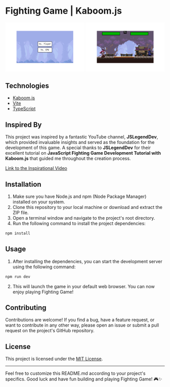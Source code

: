# Fighting Game | Kaboom.js

<p align="center">
  <img src="./public/screenshot_1.png" width="250" alt="screen 1" />
  <img src="./public/screenshot_2.png" width="250" alt="screen 2" />
</p>

## Technologies
- [Kaboom.js](https://kaboomjs.com/)
- [Vite](https://vitejs.dev/)
- [TypeScript](https://www.typescriptlang.org/)

## Inspired By

This project was inspired by a fantastic YouTube channel, **JSLegendDev**, which provided invaluable insights and served as the foundation for the development of this game. A special thanks to **JSLegendDev** for their excellent tutorial on **JavaScript Fighting Game Development Tutorial with Kaboom.js** that guided me throughout the creation process.

[Link to the Inspirational Video](https://www.youtube.com/watch?v=TLH0taCeE6I&ab_channel=JSLegendDev)

## Installation

1. Make sure you have Node.js and npm (Node Package Manager) installed on your system.
2. Clone this repository to your local machine or download and extract the ZIP file.
3. Open a terminal window and navigate to the project's root directory.
4. Run the following command to install the project dependencies:

```bash
npm install
```

## Usage

1. After installing the dependencies, you can start the development server using the following command:

```bash
npm run dev
```

2. This will launch the game in your default web browser. You can now enjoy playing Fighting Game!

## Contributing

Contributions are welcome! If you find a bug, have a feature request, or want to contribute in any other way, please open an issue or submit a pull request on the project's GitHub repository.

## License

This project is licensed under the [MIT License](MIT_LICENSE.txt).

---

Feel free to customize this README.md according to your project's specifics. Good luck and have fun building and playing Fighting Game! 🎮✨
